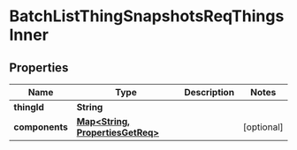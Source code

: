 

# BatchListThingSnapshotsReqThingsInner


## Properties

| Name | Type | Description | Notes |
|------------ | ------------- | ------------- | -------------|
|**thingId** | **String** |  |  |
|**components** | [**Map&lt;String, PropertiesGetReq&gt;**](PropertiesGetReq.md) |  |  [optional] |



